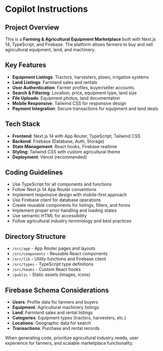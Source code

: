 # Copilot Instructions

<!-- Use this file to provide workspace-specific custom instructions to Copilot. For more details, visit https://code.visualstudio.com/docs/copilot/copilot-customization#_use-a-githubcopilotinstructionsmd-file -->

## Project Overview
This is a **Farming & Agricultural Equipment Marketplace** built with Next.js 14, TypeScript, and Firebase. The platform allows farmers to buy and sell agricultural equipment, land, and machinery.

## Key Features
- **Equipment Listings**: Tractors, harvesters, plows, irrigation systems
- **Land Listings**: Farmland sales and rentals
- **User Authentication**: Farmer profiles, buyer/seller accounts
- **Search & Filtering**: Location, price, equipment type, land size
- **File Uploads**: Equipment photos, land documentation
- **Mobile Responsive**: Tailwind CSS for responsive design
- **Payment Integration**: Secure transactions for equipment and land deals

## Tech Stack
- **Frontend**: Next.js 14 with App Router, TypeScript, Tailwind CSS
- **Backend**: Firebase (Database, Auth, Storage)
- **State Management**: React hooks, Firebase realtime
- **Styling**: Tailwind CSS with custom agricultural theme
- **Deployment**: Vercel (recommended)

## Coding Guidelines
- Use TypeScript for all components and functions
- Follow Next.js 14 App Router conventions
- Implement responsive design with mobile-first approach
- Use Firebase client for database operations
- Create reusable components for listings, filters, and forms
- Implement proper error handling and loading states
- Use semantic HTML for accessibility
- Follow agricultural industry terminology and best practices

## Directory Structure
- `/src/app` - App Router pages and layouts
- `/src/components` - Reusable React components
- `/src/lib` - Utility functions and Firebase client
- `/src/types` - TypeScript type definitions
- `/src/hooks` - Custom React hooks
- `/public` - Static assets (images, icons)

## Firebase Schema Considerations
- **Users**: Profile data for farmers and buyers
- **Equipment**: Agricultural machinery listings
- **Land**: Farmland sales and rental listings
- **Categories**: Equipment types (tractors, harvesters, etc.)
- **Locations**: Geographic data for search
- **Transactions**: Purchase and rental records

When generating code, prioritize agricultural industry needs, user experience for farmers, and scalable marketplace functionality.
